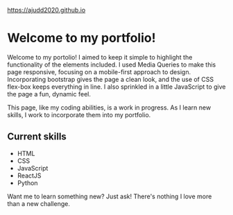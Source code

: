 https://ajudd2020.github.io

# Welcome to my portfolio! 

Welcome to my portolio! I aimed to keep it simple to highlight the functionality of the elements included. I used Media Queries to make this page responsive, focusing on a mobile-first approach to design. Incorporating bootstrap gives the page a clean look, and the use of CSS flex-box keeps everything in line. I also sprinkled in a little JavaScript to give the page a fun, dynamic feel.


This page, like my coding abilities, is a work in progress. As I learn new skills, I work to incorporate them into my portfolio. 

## Current skills

* HTML
* CSS
* JavaScript
* ReactJS
* Python

Want me to learn something new? Just ask! There's nothing I love more than a new challenge. 